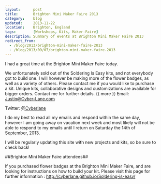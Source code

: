 ```yaml
---
layout:      post
title:       Brighton Mini Maker Faire 2013
category:    blog
updated:     2013-11-22
location:    Brighton, England
tags:        [Workshops, Kits, Maker-Faire]
description: Summary of events at Brighton Mini Maker Faire 2013
redirect_from:
  - /blog/2013/brighton-mini-maker-faire-2013
  - /blog/2013/09/07/brighton-mini-maker-faire-2013
---
```

I had a great time at the Brighton Mini Maker Faire today.

We unfortunately sold out of the Soldering Is Easy kits, and not everybody got to build one. I will however be making more of the flower badges, as well as a variety of others. Please contact me if you would like to purchase a kit. Unique kits, collaborative designs and customizations are available for bigger orders. Contact me for further details.
{{ more }}
Email: <Justin@Cyber-Lane.com>

Twitter: [@Cyberlane](http://twitter.com/Cyberlane)

I do my best to read all my emails and respond within the same day, however I am going away on vacation next week and most likely will not be able to respond to my emails until I return on Saturday the 14th of September, 2013.

I will be regularly updating this site with new projects and kits, so be sure to check back!

##Brighton Mini Maker Faire attendees##

If you purchased flower badges at the Brighton Mini Maker Faire, and are looking for instructions on how to build your kit. Please visit this page for further information :
<http://cyberlane.github.io/Soldering-is-easy/>
